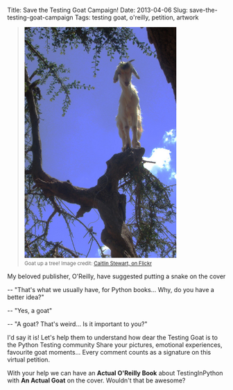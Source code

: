 Title: Save the Testing Goat Campaign!
Date: 2013-04-06
Slug: save-the-testing-goat-campaign
Tags: testing goat, o'reilly, petition, artwork

<div class="right">
    <blockquote>
        <img src="/static/images/goat_up_a_tree_flickr_caitlinstewart_2846642630_cropped.jpg" width="350" />
        <br />
        <small>Goat up a tree! Image credit: <a href="http://www.flickr.com/photos/caitlinstewart/2846642630/">Caitlin Stewart, on Flickr</a></small>
    </blockquote>
</div>

My beloved publisher, O'Reilly, have suggested putting a snake on the cover 

-- "That's what we usually have, for Python books... Why, do you have a better
idea?"

-- "Yes, a goat"

-- "A goat? That's weird... Is it important to you?"


I'd say it is!  Let's help them to understand how dear the Testing Goat is to
the Python Testing community Share your pictures, emotional experiences,
favourite goat moments...  Every comment counts as a signature on this virtual
petition.

With your help we can have an **Actual O'Reilly Book** about TestingInPython
with **An Actual Goat** on the cover.  Wouldn't that be awesome?


